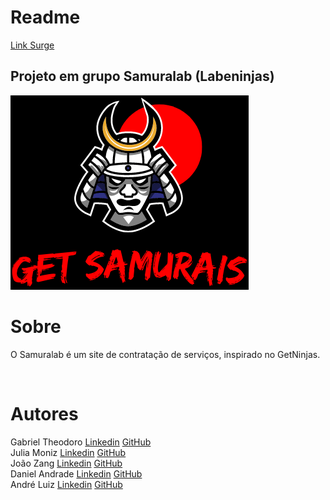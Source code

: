 <h1> Readme </h1>
<a href="incandescent-neck.surge.sh">Link Surge</a>

## Projeto em grupo Samuralab (Labeninjas)
![Logo](src/Components/img/minisamuralab.png)
# Sobre
<p>O Samuralab é um site de contratação de serviços, inspirado no GetNinjas.</p>
<br>
<h1>Autores</h1>
<span>Gabriel Theodoro</span>
<a href="https://www.linkedin.com/in/gabriel-theodoro-ferreira-680b1a18a/">Linkedin</a>
<a href="https://github.com/gabthe">GitHub</a>
<br>
<span>Julia Moniz</span>
<a href="https://www.linkedin.com/in/j%C3%BAlia-moniz-a912b9172/">Linkedin</a>
<a href="https://github.com/JuliaMoniz27">GitHub</a>
<br>
<span>João Zang</span>
<a href="https://www.linkedin.com/in/jo%C3%A3o-pedro-zang-gomes-063282163/">Linkedin</a>
<a href="https://github.com/joaozang">GitHub</a>
<br>
<span>Daniel Andrade</span>
<a href="https://www.linkedin.com/in/daniel-andrade-b91246177/">Linkedin</a>
<a href="https://github.com/DanielAndrade7">GitHub</a>
<br>
<span>André Luiz</span>
<a href="https://www.linkedin.com/in/andr%C3%A9-luiz-amaral-oliveira-bispo-00a48122a/">Linkedin</a>
<a href="https://github.com/Aluizx6">GitHub</a>
<br>